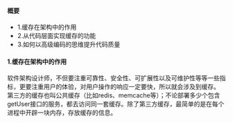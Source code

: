 #### 概要
+ 1.缓存在架构中的作用
+ 2.从代码层面实现缓存的功能
+ 3.如何以高级编码的思维提升代码质量

#### 1.缓存在架构中的作用    
软件架构设计师，不但要注重可靠性、安全性、可扩展性以及可维护性等等一些指标，更要注重用户的体验，对用户操作的响应一定要快，所以就会涉及到缓存。
第三方的缓存也叫公共缓存（比如redis、memcache等）；不论部署多少个包含getUser接口的服务，都去访问同一套缓存。除了第三方缓存，最简单的是在每个进程中开辟一块内存，存放缓存的信息。
 